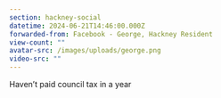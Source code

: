 ```yaml
---
section: hackney-social
datetime: 2024-06-21T14:46:00.000Z
forwarded-from: Facebook - George, Hackney Resident
view-count: ""
avatar-src: /images/uploads/george.png
video-src: ""
---
```

Haven’t paid council tax in a year
